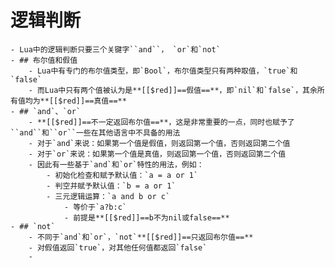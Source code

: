 # 逻辑判断
	- Lua中的逻辑判断只要三个关键字``and``， `or`和`not`
	- ## 布尔值和假值
		- Lua中有专门的布尔值类型，即`Bool`，布尔值类型只有两种取值，`true`和`false`
		- 而Lua中只有两个值被认为是**[[$red]]==假值==**，即`nil`和`false`，其余所有值均为**[[$red]]==真值==**
	- ## `and`、`or`
		- **[[$red]]==不一定返回布尔值==**，这是非常重要的一点，同时也赋予了``and``和``or``一些在其他语言中不具备的用法
		- 对于`and`来说：如果第一个值是假值，则返回第一个值，否则返回第二个值
		- 对于`or`来说：如果第一个值是真值，则返回第一个值，否则返回第二个值
		- 因此有一些基于`and`和`or`特性的用法，例如：
			- 初始化检查和赋予默认值：`a = a or 1`
			- 判空并赋予默认值：`b = a or 1`
			- 三元逻辑运算：`a and b or c`
				- 等价于`a?b:c`
				- 前提是**[[$red]]==b不为nil或false==**
	- ## `not`
		- 不同于`and`和`or`，`not`**[[$red]]==只返回布尔值==**
		- 对假值返回`true`，对其他任何值都返回`false`
		-
